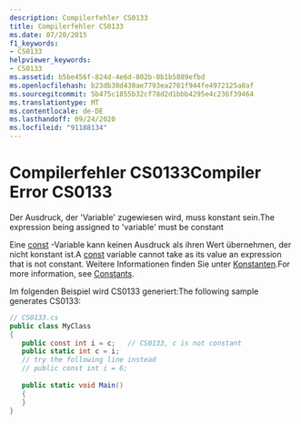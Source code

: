 ```yaml
---
description: Compilerfehler CS0133
title: Compilerfehler CS0133
ms.date: 07/20/2015
f1_keywords:
- CS0133
helpviewer_keywords:
- CS0133
ms.assetid: b5be456f-824d-4e6d-802b-0b1b5889efbd
ms.openlocfilehash: b23db38d430ae7793ea2701f944fe4972125a8af
ms.sourcegitcommit: 5b475c1855b32cf78d2d1bbb4295e4c236f39464
ms.translationtype: MT
ms.contentlocale: de-DE
ms.lasthandoff: 09/24/2020
ms.locfileid: "91188134"
---
```

# <a name="compiler-error-cs0133"></a><span data-ttu-id="54f84-103">Compilerfehler CS0133</span><span class="sxs-lookup"><span data-stu-id="54f84-103">Compiler Error CS0133</span></span>

<span data-ttu-id="54f84-104">Der Ausdruck, der 'Variable' zugewiesen wird, muss konstant sein.</span><span class="sxs-lookup"><span data-stu-id="54f84-104">The expression being assigned to 'variable' must be constant</span></span>  
  
 <span data-ttu-id="54f84-105">Eine [const](../language-reference/keywords/const.md) -Variable kann keinen Ausdruck als ihren Wert übernehmen, der nicht konstant ist.</span><span class="sxs-lookup"><span data-stu-id="54f84-105">A [const](../language-reference/keywords/const.md) variable cannot take as its value an expression that is not constant.</span></span> <span data-ttu-id="54f84-106">Weitere Informationen finden Sie unter [Konstanten](../programming-guide/classes-and-structs/constants.md).</span><span class="sxs-lookup"><span data-stu-id="54f84-106">For more information, see [Constants](../programming-guide/classes-and-structs/constants.md).</span></span>  
  
 <span data-ttu-id="54f84-107">Im folgenden Beispiel wird CS0133 generiert:</span><span class="sxs-lookup"><span data-stu-id="54f84-107">The following sample generates CS0133:</span></span>  
  
```csharp  
// CS0133.cs  
public class MyClass  
{  
   public const int i = c;   // CS0133, c is not constant  
   public static int c = i;  
   // try the following line instead  
   // public const int i = 6;  
  
   public static void Main()  
   {  
   }  
}  
```
